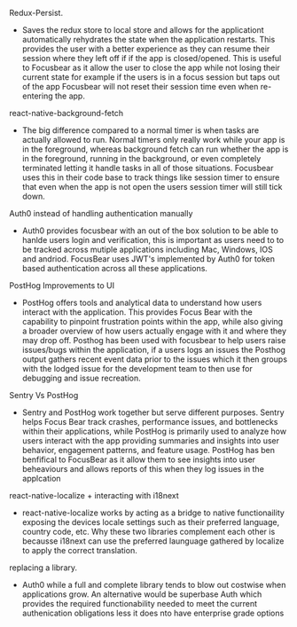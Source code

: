Redux-Persist.

- Saves the redux store to local store and allows for the applicationt automatically rehydrates the state when the application restarts. This provides the user with a better experience as they can resume their session where they left off if if the app is closed/opened. This is useful to Focusbear as it allow the user to close the app while not losing their current state for example if the users is in a focus session but taps out of the app Focusbear will not reset their session time even when re-entering the app.

react-native-background-fetch

- The big difference compared to a normal timer is when tasks are actually allowed to run. Normal timers only really work while your app is in the foreground, whereas background fetch can run whether the app is in the foreground, running in the background, or even completely terminated letting it handle tasks in all of those situations. Focusbear uses this in their code base to track things like session timer to ensure that even when the app is not open the users session timer will still tick down.

Auth0 instead of handling authentication manually

- Auth0 provides focusbear with an out of the box solution to be able to hanlde users login and verification, this is important as users need to to be tracked across mutiple applications including Mac, Windows, IOS and andriod. FocusBear uses JWT's implemented by Auth0 for token based authentication across all these applications.

PostHog Improvements to UI

- PostHog offers tools and analytical data to understand how users interact with the application. This provides Focus Bear with the capability to pinpoint frustration points within the app, while also giving a broader overview of how users actually engage with it and where they may drop off. Posthog has been used with focusbear to help users raise issues/bugs within the application, if a users logs an issues the Posthog output gathers recent event data prior to the issues which it then groups with the lodged issue for the development team to then use for debugging and issue recreation.

Sentry Vs PostHog

- Sentry and PostHog work together but serve different purposes. Sentry helps Focus Bear track crashes, performance issues, and bottlenecks within their applications, while PostHog is primarily used to analyze how users interact with the app providing summaries and insights into user behavior, engagement patterns, and feature usage. PostHog has ben benfifical to FocusBear as it allow them to see insights into user beheaviours and allows reports of this when they log issues in the applcation

react-native-localize + interacting with i18next

- react-native-localize works by acting as a bridge to native functionaility exposing the devices locale settings such as their preferred language, country code, etc. Why these two libraries complement each other is becausse i18next can use the preferred launguage gathered by localize to apply the correct translation.

replacing a library.

- Auth0 while a full and complete library tends to blow out costwise when applications grow. An alternative would be superbase Auth which provides the required functionability needed to meet the current authenication obligations less it does nto have enterprise grade options
